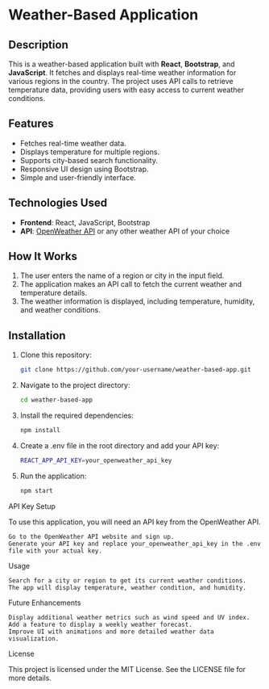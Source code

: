 # Weather-Based Application

## Description

This is a weather-based application built with **React**, **Bootstrap**, and **JavaScript**. It fetches and displays real-time weather information for various regions in the country. The project uses API calls to retrieve temperature data, providing users with easy access to current weather conditions.

## Features

- Fetches real-time weather data.
- Displays temperature for multiple regions.
- Supports city-based search functionality.
- Responsive UI design using Bootstrap.
- Simple and user-friendly interface.

## Technologies Used

- **Frontend**: React, JavaScript, Bootstrap
- **API**: [OpenWeather API](https://openweathermap.org/api) or any other weather API of your choice

## How It Works

1. The user enters the name of a region or city in the input field.
2. The application makes an API call to fetch the current weather and temperature details.
3. The weather information is displayed, including temperature, humidity, and weather conditions.

## Installation

1. Clone this repository:

   ```bash
   git clone https://github.com/your-username/weather-based-app.git

2. Navigate to the project directory:
   ```bash
   cd weather-based-app
3. Install the required dependencies:
   ```bash
   npm install   
4. Create a .env file in the root directory and add your API key:
   ```bash
   REACT_APP_API_KEY=your_openweather_api_key
5. Run the application:
   ```bash
   npm start

API Key Setup

To use this application, you will need an API key from the OpenWeather API.

    Go to the OpenWeather API website and sign up.
    Generate your API key and replace your_openweather_api_key in the .env file with your actual key.

Usage

    Search for a city or region to get its current weather conditions.
    The app will display temperature, weather condition, and humidity.

Future Enhancements

    Display additional weather metrics such as wind speed and UV index.
    Add a feature to display a weekly weather forecast.
    Improve UI with animations and more detailed weather data visualization.

License

This project is licensed under the MIT License. See the LICENSE file for more details.
